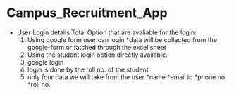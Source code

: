 # Campus_Recruitment_App
* User Login details
    Total Option that are avaliable for the login:
     1. Using google form user can login
            *data will be collected from the google-form or fatched through the excel sheet
     2. Using the student login option directly available.
     3. google login
     4. login is done by the roll no. of the student
     5. only four data we will take from the user
*name
*email id
*phone no.
*roll no.
    
      
